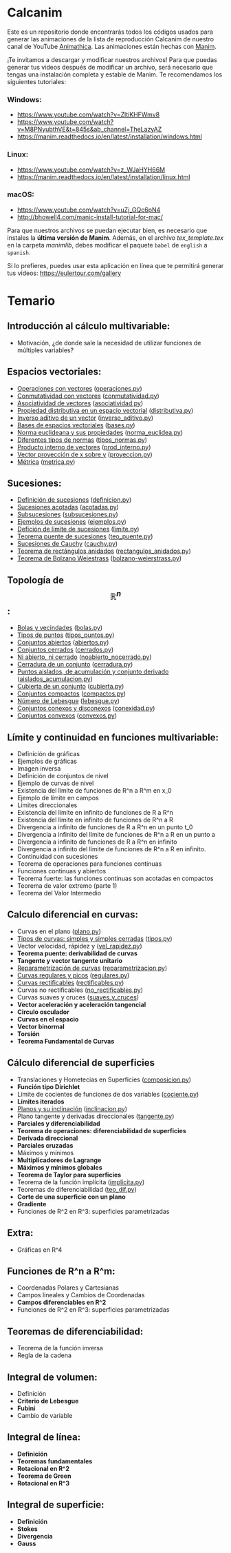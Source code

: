 # Calcanim
Este es un repositorio donde encontrarás todos los códigos usados para generar las animaciones de la lista de reproducción Calcanim de nuestro canal de YouTube [Animathica](https://www.youtube.com/channel/UCzkyH2bxpesubzc87VxqDiA). Las animaciones están hechas con [Manim](https://github.com/3b1b/manim).

¡Te invitamos a descargar y modificar nuestros archivos! Para que puedas generar tus videos después de modificar un archivo, será necesario que tengas una instalación completa y estable de Manim. Te recomendamos los siguientes tutoriales:

### Windows:
  - https://www.youtube.com/watch?v=ZltiKHFWmv8 
  - https://www.youtube.com/watch?v=M8PNyubthVE&t=845s&ab_channel=TheLazyAZ
  - https://manim.readthedocs.io/en/latest/installation/windows.html
### Linux:
  - https://www.youtube.com/watch?v=z_WJaHYH66M
  - https://manim.readthedocs.io/en/latest/installation/linux.html
### macOS:
  - https://www.youtube.com/watch?v=uZj_GQc6pN4
  - http://bhowell4.com/manic-install-tutorial-for-mac/
  
Para que nuestros archivos se puedan ejecutar bien, es necesario que instales la **última versión de Manim**. Además, en el archivo *tex_template.tex* en la carpeta *manimlib*, debes modificar el paquete `babel` de `english` a `spanish`.

Si lo prefieres, puedes usar esta aplicación en línea que te permitirá generar tus videos: 
https://eulertour.com/gallery

# Temario
## Introducción al cálculo multivariable:
  - Motivación, ¿de donde sale la necesidad de utilizar funciones de múltiples variables?

## Espacios vectoriales:
  - [Operaciones con vectores](https://www.youtube.com/watch?v=FYrhEXUZR2M) ([operaciones.py](https://github.com/animathica/calcanim/blob/master/Espacios%20vectoriales/operaciones.py))
  - [Conmutatividad con vectores](https://www.youtube.com/watch?v=D0vHXaN5VyU) ([conmutatividad.py](https://github.com/animathica/calcanim/blob/master/Espacios%20vectoriales/conmutatividad.py))
  - [Asociatividad de vectores](https://www.youtube.com/watch?v=7rZmyzy6DJo) ([asociatividad.py](https://github.com/animathica/calcanim/blob/master/Espacios%20vectoriales/asociatividad.py))
  - [Propiedad distributiva en un espacio vectorial](https://www.youtube.com/watch?v=KB6rhZ854OI) ([distributiva.py](https://github.com/animathica/calcanim/blob/master/Espacios%20vectoriales/distributiva.py))
  - [Inverso aditivo de un vector](https://www.youtube.com/watch?v=RJrFM0sV9Os) ([inverso_aditivo.py](https://github.com/animathica/calcanim/blob/master/Espacios%20vectoriales/inverso_aditivo.py))
  - [Bases de espacios vectoriales](https://www.youtube.com/watch?v=E-fkJo8f7pI) ([bases.py](https://github.com/animathica/calcanim/blob/master/Espacios%20vectoriales/bases.py))
  - [Norma euclideana y sus propiedades](https://www.youtube.com/watch?v=HXG0XtM1kmM) ([norma_euclidea.py](https://github.com/animathica/calcanim/blob/master/Espacios%20vectoriales/norma_euclidea.py))
  - [Diferentes tipos de normas](https://www.youtube.com/watch?v=u0plZWFAor0) ([tipos_normas.py](https://github.com/animathica/calcanim/blob/master/Espacios%20vectoriales/tipos_normas.py))
  - [Producto interno de vectores](https://www.youtube.com/watch?v=eEABVOd5myc) ([prod_interno.py](https://github.com/animathica/calcanim/blob/master/Espacios%20vectoriales/prod_interno.py))
  - [Vector proyección de x sobre y](https://www.youtube.com/watch?v=Kktc8_Q6C0I) ([proyeccion.py](https://github.com/animathica/calcanim/blob/master/Espacios%20vectoriales/proyeccion.py))
  - [Métrica](https://www.youtube.com/watch?v=3FDLM-HpvPY) ([metrica.py](https://github.com/animathica/calcanim/blob/master/Espacios%20vectoriales/metrica.py))
  
## Sucesiones:
  - [Definición de sucesiones](https://youtu.be/4ZLPARmmyXw) ([definicion.py](https://github.com/animathica/calcanim/blob/master/Sucesiones/definicion.py))
  - [Sucesiones acotadas](https://youtu.be/qdRRx_2LE6Y) ([acotadas.py](https://github.com/animathica/calcanim/blob/master/Sucesiones/acotadas.py))
  - [Subsucesiones](https://youtu.be/FxwZYd1dwgU) ([subsucesiones.py](https://github.com/animathica/calcanim/blob/master/Sucesiones/subsucesiones.py))
  - [Ejemplos de sucesiones](https://youtu.be/L7gi9ypWROQ) ([ejemplos.py](https://github.com/animathica/calcanim/blob/master/Sucesiones/ejemplos.py))
  - [Defición de límite de sucesiones](https://youtu.be/gckzpzsLdso) ([limite.py](https://github.com/animathica/calcanim/blob/master/Sucesiones/limite.py))
  - [Teorema puente de sucesiones](https://youtu.be/HUcMlULQyDk) ([teo_puente.py](https://github.com/animathica/calcanim/blob/master/Sucesiones/teo_puente.py))
  - [Sucesiones de Cauchy](https://youtu.be/FUaPUN98cWA) ([cauchy.py](https://github.com/animathica/calcanim/blob/master/Sucesiones/cauchy.py))
  - [Teorema de rectángulos anidados](https://youtu.be/e3elst62Tho) ([rectangulos_anidados.py](https://github.com/animathica/calcanim/blob/master/Sucesiones/rectangulos_anidados.py))
  - [Teorema de Bolzano Weiestrass](https://youtu.be/40SytFua38c) ([bolzano-weierstrass.py](https://github.com/animathica/calcanim/blob/master/Sucesiones/bolzano-weierstrass.py))
  
## Topología de $$\mathbb{R}^n$$:
  - [Bolas y vecindades](https://youtu.be/rlVvklg52sE) ([bolas.py](https://github.com/animathica/calcanim/blob/master/Topologia/bolas.py))
  - [Tipos de puntos](https://youtu.be/wu67J58H8SE) ([tipos_puntos.py](https://github.com/animathica/calcanim/blob/master/Topologia/tipos_puntos.py))
  - [Conjuntos abiertos](https://youtu.be/UH8UvU2ms8c) ([abiertos.py](https://github.com/animathica/calcanim/blob/master/Topologia/abiertos.py))
  - [Conjuntos cerrados](https://youtu.be/D9czG7Qy6pk) ([cerrados.py](https://github.com/animathica/calcanim/blob/master/Topologia/cerrados.py))
  - [Ni abierto, ni cerrado](https://youtu.be/bBtV_er1b5s) ([noabierto_nocerrado.py](https://github.com/animathica/calcanim/blob/master/Topologia/noabierto_nocerrado.py))
  - [Cerradura de un conjunto](https://youtu.be/GkkZASMDEUY) ([cerradura.py](https://github.com/animathica/calcanim/blob/master/Topologia/cerradura.py))
  - [Puntos aislados, de acumulación y conjunto derivado](https://youtu.be/Ubn2WAfWHMI) ([aislados_acumulacion.py](https://github.com/animathica/calcanim/blob/master/Topologia/aislados_acumulacion.py))
  - [Cubierta de un conjunto](https://youtu.be/z7akWs73nxw) ([cubierta.py](https://github.com/animathica/calcanim/blob/master/Topologia/cubierta.py))
  - [Conjuntos compactos](https://youtu.be/N-U-dZYctMc) ([compactos.py](https://github.com/animathica/calcanim/blob/master/Topologia/compactos.py))
  - [Número de Lebesgue](https://youtu.be/G0xexlvnzIw) ([lebesgue.py](https://github.com/animathica/calcanim/blob/master/Topologia/lebesgue.py))
  - [Conjuntos conexos y disconexos](https://youtu.be/53B--2zUB8w) ([conexidad.py](https://github.com/animathica/calcanim/blob/master/Topologia/conexidad.py))
  - [Conjuntos convexos](https://youtu.be/e41cFOJbiPc) ([convexos.py](https://github.com/animathica/calcanim/blob/master/Topologia/convexos.py))
  
## Límite y continuidad en funciones multivariable:
  - Definición de gráficas
  - Ejemplos de gráficas 
  - Imagen inversa
  - Definición de conjuntos de nivel
  - Ejemplo de curvas de nivel
  - Existencia del límite de funciones de R^n a R^m en x_0
  - Ejemplo de límite en campos
  - Límites direccionales
  - Existencia del límite en infinito de funciones de R a R^n
  - Existencia del límite en infinito de funciones de R^n a R
  - Divergencia a infinito de funciones de R a R^n en un punto t_0
  - Divergencia a infinito del límite de funciones de R^n a R en
  un punto a
  - Divergencia a infinito de funciones de R a R^n en infinito
  - Divergencia a infinito del límite de funciones de R^n a R en infinito.
  - Continuidad con sucesiones
  - Teorema de operaciones para funciones continuas
  - Funciones continuas y abiertos  
  - Teorema fuerte: las funciones continuas son acotadas en compactos
  - Teorema de valor extremo (parte 1)
  - Teorema del Valor Intermedio  

## Calculo diferencial en curvas:
  - Curvas en el plano ([plano.py](https://github.com/animathica/calcanim/blob/Curvas/Calculo%20diferencial%20en%20curvas/plano.py))
  - [Tipos de curvas: simples y simples cerradas](https://www.youtube.com/watch?v=inWeRDKCbJE) ([tipos.py](https://github.com/animathica/calcanim/blob/Curvas/Calculo%20diferencial%20en%20curvas/tipos.py))
  - Vector velocidad, rápidez y  ([vel_rapidez.py](https://github.com/animathica/calcanim/blob/Curvas/Calculo%20diferencial%20en%20curvas/vel_rapidez.py))
  - **Teorema puente: derivabilidad de curvas**
  - **Tangente y vector tangente unitario**
  - [Reparametrización de curvas](https://www.youtube.com/watch?v=pXDnFBIundA) ([reparametrizacion.py](https://github.com/animathica/calcanim/blob/Curvas/Calculo%20diferencial%20en%20curvas/reparametrizacion.py))
  - [Curvas regulares y picos](https://www.youtube.com/watch?v=2PRSPgs7hQE) ([regulares.py](https://github.com/animathica/calcanim/blob/Curvas/Calculo%20diferencial%20en%20curvas/regulares.py))
  - [Curvas rectificables](https://www.youtube.com/watch?v=Nkgcjfh0Faw&t=47s) ([rectificables.py](https://github.com/animathica/calcanim/blob/Curvas/Calculo%20diferencial%20en%20curvas/rectificables.py))
  - Curvas no rectificables ([no_rectificables.py](https://github.com/animathica/calcanim/blob/Curvas/Calculo%20diferencial%20en%20curvas/no_rectificables.py))
  - Curvas suaves y cruces ([suaves_y_cruces](https://github.com/animathica/calcanim/blob/Curvas/Calculo%20diferencial%20en%20curvas/suaves_y_cruces.py))
  - **Vector aceleración y aceleración tangencial**
  - **Circulo osculador**
  - **Curvas en el espacio**
  - **Vector binormal**
  - **Torsión**
  - **Teorema Fundamental de Curvas**

## Cálculo diferencial de superficies
  - Translaciones y Hometecias en Superficies ([composicion.py](https://github.com/animathica/calcanim/blob/C%C3%A1lculo-diferencial-de-superficies/C%C3%A1lculo%20diferencial%20de%20superficies/composicion.py))
  - **Función tipo Dirichlet**
  - Límite de cocientes de funciones de dos variables ([cociente.py](https://github.com/animathica/calcanim/blob/C%C3%A1lculo-diferencial-de-superficies/C%C3%A1lculo%20diferencial%20de%20superficies/cociente.py))
  - **Límites iterados**
  - [Planos y su inclinación](https://www.youtube.com/watch?v=ZJZ4fO8v7Ns&t=17s) ([inclinacion.py](https://github.com/animathica/calcanim/blob/C%C3%A1lculo-diferencial-de-superficies/C%C3%A1lculo%20diferencial%20de%20superficies/inclinacion.py))
  - Plano tangente y derivadas direccionales ([tangente.py](https://github.com/animathica/calcanim/blob/C%C3%A1lculo-diferencial-de-superficies/C%C3%A1lculo%20diferencial%20de%20superficies/tangente.py))
  - **Parciales y diferenciabilidad**
  - **Teorema de operaciones: diferenciabilidad de superficies**
  - **Derivada direccional**
  - **Parciales cruzadas**
  - Máximos y mínimos
  - **Multiplicadores de Lagrange**
  - **Máximos y mínimos globales**
  - **Teorema de Taylor para superficies**
  - Teorema de la función implícita ([implicita.py](https://github.com/animathica/calcanim/blob/C%C3%A1lculo-diferencial-de-superficies/C%C3%A1lculo%20diferencial%20de%20superficies/implicita.py))
  - Teoremas de diferenciabilidad ([teo_dif.py](https://github.com/animathica/calcanim/blob/C%C3%A1lculo-diferencial-de-superficies/C%C3%A1lculo%20diferencial%20de%20superficies/teo_dif.py))
  - **Corte de una superficie con un plano**
  - **Gradiente**
  - Funciones de R^2 en R^3: superficies parametrizadas

## Extra:
  - Gráficas en R^4
  
## Funciones de R^n a R^m:
  - Coordenadas Polares y Cartesianas
  - Campos lineales y Cambios de Coordenadas
  - **Campos diferenciables en R^2**
  - Funciones de R^2 en R^3: superficies parametrizadas

## Teoremas de diferenciabilidad:
  - Teorema de la función inversa
  - Regla de la cadena 

## Integral de volumen:
  - Definición
  - **Criterio de Lebesgue**
  - **Fubini**
  - Cambio de variable

## Integral de línea:
  - **Definición**
  - **Teoremas fundamentales**
  - **Rotacional en R^2**
  - **Teorema de Green**
  - **Rotacional en R^3**

## Integral de superficie:
  - **Definición**
  - **Stokes**
  - **Divergencia**
  - **Gauss**

  
